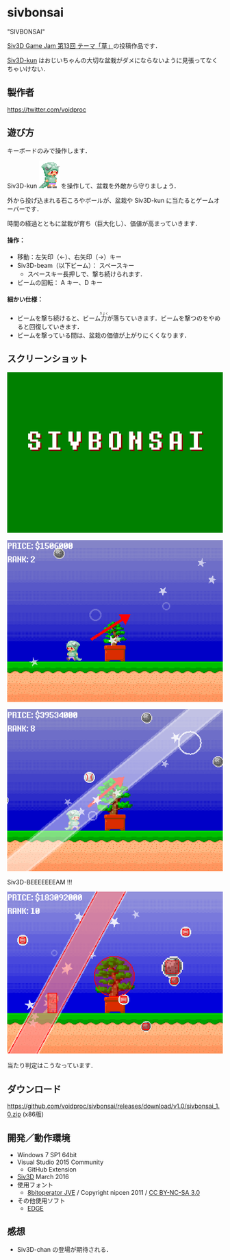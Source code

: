 # sivbonsai

"SIVBONSAI"

[Siv3D Game Jam 第13回 テーマ「草」](http://siv3d-gamejam.hatenablog.com/entry/13)の投稿作品です．

[Siv3D-kun](https://github.com/Siv3D/Reference-JP/wiki/%E3%83%9E%E3%82%B9%E3%82%B3%E3%83%83%E3%83%88%E3%82%AD%E3%83%A3%E3%83%A9%E3%82%AF%E3%82%BF%E3%83%BC) はおじいちゃんの大切な盆栽がダメにならないように見張ってなくちゃいけない．

## 製作者

<https://twitter.com/voidproc>

## 遊び方

キーボードのみで操作します．

Siv3D-kun ![Siv3D-kun](https://raw.githubusercontent.com/voidproc/sivbonsai/master/siv3dkun.gif) を操作して、盆栽を外敵から守りましょう．

外から投げ込まれる石ころやボールが、盆栽や Siv3D-kun に当たるとゲームオーバーです．

時間の経過とともに盆栽が育ち（巨大化し）、価値が高まっていきます．

#### 操作：

* 移動：左矢印（←）、右矢印（→）キー
* Siv3D-beam（以下ビーム）： スペースキー
	* スペースキー長押しで、撃ち続けられます．
* ビームの回転： A キー、D キー

#### 細かい仕様：

* ビームを撃ち続けると、ビーム<ruby>力<rp>（</rp><rt>りょく</rt><rp>）</rp></ruby>が落ちていきます．ビームを撃つのをやめると回復していきます．
* ビームを撃っている間は、盆栽の価値が上がりにくくなります．

## スクリーンショット

![mov](https://raw.githubusercontent.com/voidproc/sivbonsai/master/sivbonsaidemo.gif)

![ss1](https://raw.githubusercontent.com/voidproc/sivbonsai/master/screenshot1.png)

![ss2](https://raw.githubusercontent.com/voidproc/sivbonsai/master/screenshot2.png)

Siv3D-BEEEEEEEAM !!!

![ss2](https://raw.githubusercontent.com/voidproc/sivbonsai/master/collisions.png)

当たり判定はこうなっています．

## ダウンロード

<https://github.com/voidproc/sivbonsai/releases/download/v1.0/sivbonsai_1.0.zip> (x86版)

## 開発／動作環境

* Windows 7 SP1 64bit
* Visual Studio 2015 Community
	* GitHub Extension
* [Siv3D](http://play-siv3d.hateblo.jp/) March 2016
* 使用フォント
	* [8bitoperator JVE](http://fontstruct.com/fontstructions/show/534034/8bitoperator) / Copyright nipcen 2011 / [CC BY-NC-SA 3.0](https://creativecommons.org/licenses/by-nc-sa/3.0/)
* その他使用ソフト
	* [EDGE](http://takabosoft.com/edge)

## 感想

* Siv3D-chan の登場が期待される．
